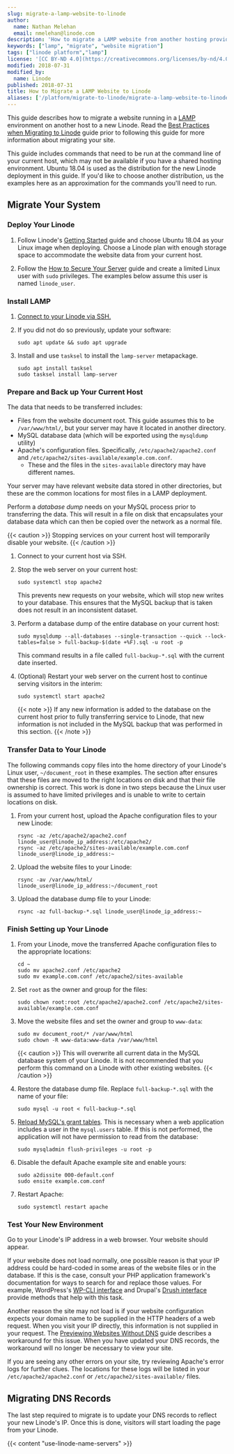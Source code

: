 ```yaml
---
slug: migrate-a-lamp-website-to-linode
author:
  name: Nathan Melehan
  email: nmelehan@linode.com
description: 'How to migrate a LAMP website from another hosting provider to Linode.'
keywords: ["lamp", "migrate", "website migration"]
tags: ["linode platform","lamp"]
license: '[CC BY-ND 4.0](https://creativecommons.org/licenses/by-nd/4.0)'
modified: 2018-07-31
modified_by:
  name: Linode
published: 2018-07-31
title: How to Migrate a LAMP Website to Linode
aliases: ['/platform/migrate-to-linode/migrate-a-lamp-website-to-linode/']
---
```


This guide describes how to migrate a website running in a [LAMP](/docs/web-servers/lamp/install-lamp-stack-on-ubuntu-18-04/#what-is-a-lamp-stack) environment on another host to a new Linode. Read the [Best Practices when Migrating to Linode](/docs/platform/migrate-to-linode/best-practices-when-migrating-to-linode/) guide prior to following this guide for more information about migrating your site.

This guide includes commands that need to be run at the command line of your current host, which may not be available if you have a shared hosting environment. Ubuntu 18.04 is used as the distribution for the new Linode deployment in this guide. If you'd like to choose another distribution, us the examples here as an approximation for the commands you'll need to run.

## Migrate Your System

### Deploy Your Linode

1.  Follow Linode's [Getting Started](/docs/getting-started/) guide and choose Ubuntu 18.04 as your Linux image when deploying. Choose a Linode plan with enough storage space to accommodate the website data from your current host.

1.  Follow the [How to Secure Your Server](/docs/security/securing-your-server/) guide and create a limited Linux user with `sudo` privileges. The examples below assume this user is named `linode_user`.

### Install LAMP

1.  [Connect to your Linode via SSH.](/docs/getting-started/#connect-to-your-linode-via-ssh)

1.  If you did not do so previously, update your software:

        sudo apt update && sudo apt upgrade

1.  Install and use `tasksel` to install the `lamp-server` metapackage.

        sudo apt install tasksel
        sudo tasksel install lamp-server

### Prepare and Back up Your Current Host

The data that needs to be transferred includes:

-  Files from the website document root. This guide assumes this to be `/var/www/html/`, but your server may have it located in another directory.
-  MySQL database data (which will be exported using the `mysqldump` utility)
-  Apache's configuration files. Specifically, `/etc/apache2/apache2.conf` and `/etc/apache2/sites-available/example.com.conf`.
    - These and the files in the `sites-available` directory may have different names.

Your server may have relevant website data stored in other directories, but these are the common locations for most files in a LAMP deployment.

Perform a *database dump* needs on your MySQL process prior to transferring the data. This will result in a file on disk that encapsulates your database data which can then be copied over the network as a normal file.

{{< caution >}}
Stopping services on your current host will temporarily disable your website.
{{< /caution >}}

1.  Connect to your current host via SSH.

1.  Stop the web server on your current host:

        sudo systemctl stop apache2

    This prevents new requests on your website, which will stop new writes to your database. This ensures that the MySQL backup that is taken does not result in an inconsistent dataset.

1.  Perform a database dump of the entire database on your current host:

        sudo mysqldump --all-databases --single-transaction --quick --lock-tables=false > full-backup-$(date +%F).sql -u root -p

    This command results in a file called `full-backup-*.sql` with the current date inserted.

1.  (Optional) Restart your web server on the current host to continue serving visitors in the interim:

        sudo systemctl start apache2

    {{< note >}}
If any new information is added to the database on the current host prior to fully transferring service to Linode, that new information is not included in the MySQL backup that was performed in this section.
{{< /note >}}

### Transfer Data to Your Linode

The following commands copy files into the home directory of your Linode's Linux user, `~/document_root` in these examples. The section after ensures that these files are moved to the right locations on disk and that their file ownership is correct. This work is done in two steps because the Linux user is assumed to have limited privileges and is unable to write to certain locations on disk.

1.  From your current host, upload the Apache configuration files to your new Linode:

        rsync -az /etc/apache2/apache2.conf linode_user@linode_ip_address:/etc/apache2/
        rsync -az /etc/apache2/sites-available/example.com.conf linode_user@linode_ip_address:~

1.  Upload the website files to your Linode:

        rsync -av /var/www/html/ linode_user@linode_ip_address:~/document_root

1.  Upload the database dump file to your Linode:

        rsync -az full-backup-*.sql linode_user@linode_ip_address:~

### Finish Setting up Your Linode

1.  From your Linode, move the transferred Apache configuration files to the appropriate locations:

        cd ~
        sudo mv apache2.conf /etc/apache2
        sudo mv example.com.conf /etc/apache2/sites-available

1.  Set `root` as the owner and group for the files:

        sudo chown root:root /etc/apache2/apache2.conf /etc/apache2/sites-available/example.com.conf

1.  Move the website files and set the owner and group to `www-data`:

        sudo mv document_root/* /var/www/html
        sudo chown -R www-data:www-data /var/www/html
    {{< caution >}}
This will overwrite all current data in the MySQL database system of your Linode. It is not recommended that you perform this command on a Linode with other existing websites.
{{< /caution >}}

1.  Restore the database dump file. Replace `full-backup-*.sql` with the name of your file:

        sudo mysql -u root < full-backup-*.sql

1.  [Reload MySQL's grant tables](https://dev.mysql.com/doc/refman/8.0/en/privilege-changes.html). This is necessary when a web application includes a user in the `mysql.users` table. If this is not performed, the application will not have permission to read from the database:

        sudo mysqladmin flush-privileges -u root -p

1.  Disable the default Apache example site and enable yours:

        sudo a2dissite 000-default.conf
        sudo ensite example.com.conf

1.  Restart Apache:

        sudo systemctl restart apache

### Test Your New Environment

Go to your Linode's IP address in a web browser. Your website should appear.

If your website does not load normally, one possible reason is that your IP address could be hard-coded in some areas of the website files or in the database. If this is the case, consult your PHP application framework's documentation for ways to search for and replace those values. For example, WordPress's [WP-CLI interface](https://developer.wordpress.org/cli/commands/search-replace/) and Drupal's [Drush interface](https://www.drupal.org/project/sar) provide methods that help with this task.

Another reason the site may not load is if your website configuration expects your domain name to be supplied in the HTTP headers of a web request. When you visit your IP directly, this information is not supplied in your request. The [Previewing Websites Without DNS](/docs/networking/dns/previewing-websites-without-dns/) guide describes a workaround for this issue. When you have updated your DNS records, the workaround will no longer be necessary to view your site.

If you are seeing any other errors on your site, try reviewing Apache's error logs for further clues. The locations for these logs will be listed in your `/etc/apache2/apache2.conf` or `/etc/apache2/sites-available/` files.

## Migrating DNS Records

The last step required to migrate is to update your DNS records to reflect your new Linode's IP. Once this is done, visitors will start loading the page from your Linode.

{{< content "use-linode-name-servers" >}}
